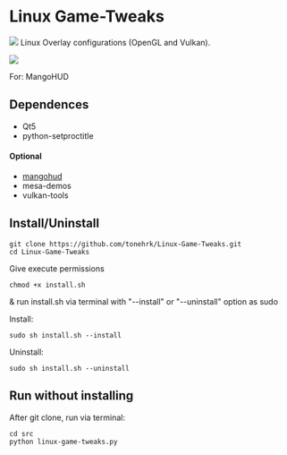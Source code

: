 
# Linux Game-Tweaks

![](src/res/cake-piece.png) Linux Overlay configurations (OpenGL and Vulkan).

![](assets/ksnip_20200824-154156.png)

For: MangoHUD

## Dependences 

- Qt5
- python-setproctitle

#### Optional

- [mangohud](https://github.com/flightlessmango/MangoHud)
- mesa-demos
- vulkan-tools



## Install/Uninstall

```
git clone https://github.com/tonehrk/Linux-Game-Tweaks.git
cd Linux-Game-Tweaks
```

Give execute permissions
```
chmod +x install.sh
```

& run install.sh via terminal with "--install" or "--uninstall" option as sudo

Install:
```
sudo sh install.sh --install
```
Uninstall:
```
sudo sh install.sh --uninstall
```

## Run without installing
After git clone, run via terminal: 
```
cd src
python linux-game-tweaks.py
```
